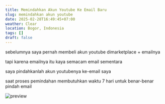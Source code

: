 ```yaml
---
title: Memindahkan Akun Youtube Ke Email Baru
slug: memindahkan akun youtube
date: 2025-02-28T16:49:45+07:00
weather: Clear
location: Bogor, Indonesia
tags: []
draft: false
---
```


sebelumnya saya pernah membeli akun youtube dimarketplace + emailnya

tapi karena emailnya itu kaya semacam email sementara

saya pindahkanlah akun youtubenya ke-email saya

saat proses pemindahan membutuhkan waktu 7 hari untuk benar-benar pindah email

![preview](preview.avif)